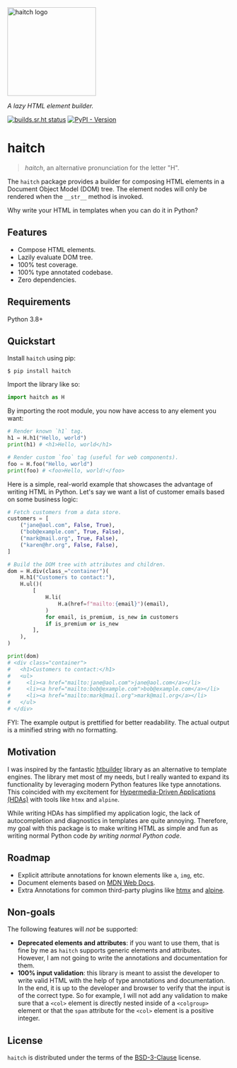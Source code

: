 <img width="200px" src="https://git.sr.ht/~loges/haitch/blob/master/docs/img/logo.svg" alt='haitch logo'>

_A lazy HTML element builder._

[![builds.sr.ht status](https://builds.sr.ht/~loges/haitch.svg)](https://builds.sr.ht/~loges/haitch?)
[![PyPI - Version](https://img.shields.io/pypi/v/haitch.svg)](https://pypi.org/project/haitch)

# haitch

> _haitch_, an alternative pronunciation for the letter "H".

The `haitch` package provides a builder for composing HTML elements in a Document Object Model (DOM) tree. The element nodes will only be rendered when the `__str__` method is invoked.

Why write your HTML in templates when you can do it in Python?

## Features

- Compose HTML elements.
- Lazily evaluate DOM tree.
- 100% test coverage.
- 100% type annotated codebase.
- Zero dependencies.

## Requirements

Python 3.8+

## Quickstart

Install `haitch` using pip:

```console
$ pip install haitch
```

Import the library like so:

```python
import haitch as H
```

By importing the root module, you now have access to any element you want:

```python
# Render known `h1` tag.
h1 = H.h1("Hello, world")
print(h1) # <h1>Hello, world</h1>

# Render custom `foo` tag (useful for web components).
foo = H.foo("Hello, world")
print(foo) # <foo>Hello, world!</foo>
```

Here is a simple, real-world example that showcases the advantage of writing HTML in Python. Let's say we want a list of customer emails based on some business logic:

```python
# Fetch customers from a data store.
customers = [
    ("jane@aol.com", False, True),
    ("bob@example.com", True, False),
    ("mark@mail.org", True, False),
    ("karen@hr.org", False, False),
]

# Build the DOM tree with attributes and children.
dom = H.div(class_="container")(
    H.h1("Customers to contact:"),
    H.ul()(
        [
            H.li(
                H.a(href=f"mailto:{email}")(email),
            )
            for email, is_premium, is_new in customers
            if is_premium or is_new
        ],
    ),
)

print(dom)
# <div class="container">
#   <h1>Customers to contact:</h1>
#   <ul>
#     <li><a href="mailto:jane@aol.com">jane@aol.com</a></li>
#     <li><a href="mailto:bob@example.com">bob@example.com</a></li>
#     <li><a href="mailto:mark@mail.org">mark@mail.org</a></li>
#   </ul>
# </div>
```

FYI: The example output is prettified for better readability. The actual output is a minified string with no formatting.

## Motivation

I was inspired by the fantastic [htbuilder](https://github.com/tvst/htbuilder) library as an alternative to template engines. The library met most of my needs, but I really wanted to expand its functionality by leveraging modern Python features like type annotations. This coincided with my excitement for [Hypermedia-Driven Applications (HDAs)](https://htmx.org/essays/hypermedia-driven-applications/) with tools like `htmx` and `alpine`.

While writing HDAs has simplified my application logic, the lack of autocompletion and diagnostics in templates are quite annoying. Therefore, my goal with this package is to make writing HTML as simple and fun as writing normal Python code _by writing normal Python code_.

## Roadmap

- Explicit attribute annotations for known elements like `a`, `img`, etc.
- Document elements based on [MDN Web Docs](https://developer.mozilla.org/en-US/docs/Web/HTML).
- Extra Annotations for common third-party plugins like [htmx](https://htmx.org/) and [alpine](https://alpinejs.dev/).

## Non-goals

The following features will _not_ be supported:

- **Deprecated elements and attributes**: if you want to use them, that is fine by me as `haitch` supports generic elements and attributes. However, I am not going to write the annotations and documentation for them.
- **100% input validation**: this library is meant to assist the developer to write valid HTML with the help of type annotations and documentation. In the end, it is up to the developer and browser to verify that the input is of the correct type. So for example, I will not add any validation to make sure that a `<col>` element is directly nested inside of a `<colgroup>` element or that the `span` attribute for the `<col>` element is a positive integer.

## License

`haitch` is distributed under the terms of the [BSD-3-Clause](https://spdx.org/licenses/BSD-3-Clause.html) license.

